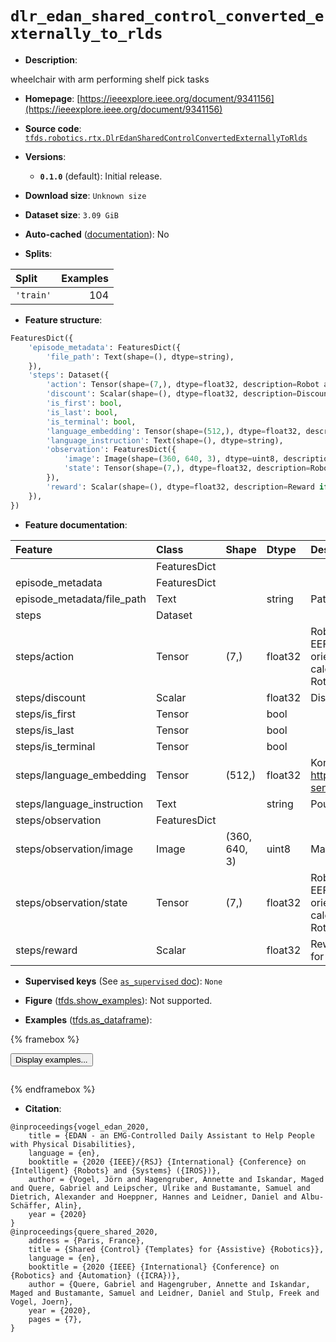 <div itemscope itemtype="http://schema.org/Dataset">
  <div itemscope itemprop="includedInDataCatalog" itemtype="http://schema.org/DataCatalog">
    <meta itemprop="name" content="TensorFlow Datasets" />
  </div>
  <meta itemprop="name" content="dlr_edan_shared_control_converted_externally_to_rlds" />
  <meta itemprop="description" content="wheelchair with arm performing shelf pick tasks&#10;&#10;To use this dataset:&#10;&#10;```python&#10;import tensorflow_datasets as tfds&#10;&#10;ds = tfds.load(&#x27;dlr_edan_shared_control_converted_externally_to_rlds&#x27;, split=&#x27;train&#x27;)&#10;for ex in ds.take(4):&#10;  print(ex)&#10;```&#10;&#10;See [the guide](https://www.tensorflow.org/datasets/overview) for more&#10;informations on [tensorflow_datasets](https://www.tensorflow.org/datasets).&#10;&#10;" />
  <meta itemprop="url" content="https://www.tensorflow.org/datasets/catalog/dlr_edan_shared_control_converted_externally_to_rlds" />
  <meta itemprop="sameAs" content="https://ieeexplore.ieee.org/document/9341156" />
  <meta itemprop="citation" content="@inproceedings{vogel_edan_2020,&#10;   title = {EDAN - an EMG-Controlled Daily Assistant to Help People with Physical Disabilities},&#10;  language = {en},&#10;   booktitle = {2020 {IEEE}/{RSJ} {International} {Conference} on {Intelligent} {Robots} and {Systems} ({IROS})},&#10; author = {Vogel, Jörn and Hagengruber, Annette and Iskandar, Maged and Quere, Gabriel and Leipscher, Ulrike and Bustamante, Samuel and Dietrich, Alexander and Hoeppner, Hannes and Leidner, Daniel and Albu-Schäffer, Alin},&#10;  year = {2020}&#10;}&#10;@inproceedings{quere_shared_2020,&#10;  address = {Paris, France},&#10; title = {Shared {Control} {Templates} for {Assistive} {Robotics}},&#10; language = {en},&#10;   booktitle = {2020 {IEEE} {International} {Conference} on {Robotics} and {Automation} ({ICRA})},&#10;    author = {Quere, Gabriel and Hagengruber, Annette and Iskandar, Maged and Bustamante, Samuel and Leidner, Daniel and Stulp, Freek and Vogel, Joern},&#10;   year = {2020},&#10; pages = {7},&#10;}" />
</div>

# `dlr_edan_shared_control_converted_externally_to_rlds`


*   **Description**:

wheelchair with arm performing shelf pick tasks

*   **Homepage**:
    [https://ieeexplore.ieee.org/document/9341156](https://ieeexplore.ieee.org/document/9341156)

*   **Source code**:
    [`tfds.robotics.rtx.DlrEdanSharedControlConvertedExternallyToRlds`](https://github.com/tensorflow/datasets/tree/master/tensorflow_datasets/robotics/rtx/rtx.py)

*   **Versions**:

    *   **`0.1.0`** (default): Initial release.

*   **Download size**: `Unknown size`

*   **Dataset size**: `3.09 GiB`

*   **Auto-cached**
    ([documentation](https://www.tensorflow.org/datasets/performances#auto-caching)):
    No

*   **Splits**:

Split     | Examples
:-------- | -------:
`'train'` | 104

*   **Feature structure**:

```python
FeaturesDict({
    'episode_metadata': FeaturesDict({
        'file_path': Text(shape=(), dtype=string),
    }),
    'steps': Dataset({
        'action': Tensor(shape=(7,), dtype=float32, description=Robot action, consists of [3x robot EEF position, 3x robot EEF orientation yaw/pitch/roll calculated with scipy Rotation.as_euler(="zxy") Class].),
        'discount': Scalar(shape=(), dtype=float32, description=Discount if provided, default to 1.),
        'is_first': bool,
        'is_last': bool,
        'is_terminal': bool,
        'language_embedding': Tensor(shape=(512,), dtype=float32, description=Kona language embedding. See https://tfhub.dev/google/universal-sentence-encoder-large/5),
        'language_instruction': Text(shape=(), dtype=string),
        'observation': FeaturesDict({
            'image': Image(shape=(360, 640, 3), dtype=uint8, description=Main camera RGB observation.),
            'state': Tensor(shape=(7,), dtype=float32, description=Robot state, consists of [3x robot EEF position, 3x robot EEF orientation yaw/pitch/roll calculated with scipy Rotation.as_euler(="zxy") Class].),
        }),
        'reward': Scalar(shape=(), dtype=float32, description=Reward if provided, 1 on final step for demos.),
    }),
})
```

*   **Feature documentation**:

Feature                    | Class        | Shape         | Dtype   | Description
:------------------------- | :----------- | :------------ | :------ | :----------
                           | FeaturesDict |               |         |
episode_metadata           | FeaturesDict |               |         |
episode_metadata/file_path | Text         |               | string  | Path to the original data file.
steps                      | Dataset      |               |         |
steps/action               | Tensor       | (7,)          | float32 | Robot action, consists of [3x robot EEF position, 3x robot EEF orientation yaw/pitch/roll calculated with scipy Rotation.as_euler(="zxy") Class].
steps/discount             | Scalar       |               | float32 | Discount if provided, default to 1.
steps/is_first             | Tensor       |               | bool    |
steps/is_last              | Tensor       |               | bool    |
steps/is_terminal          | Tensor       |               | bool    |
steps/language_embedding   | Tensor       | (512,)        | float32 | Kona language embedding. See https://tfhub.dev/google/universal-sentence-encoder-large/5
steps/language_instruction | Text         |               | string  | Pour into the mug.
steps/observation          | FeaturesDict |               |         |
steps/observation/image    | Image        | (360, 640, 3) | uint8   | Main camera RGB observation.
steps/observation/state    | Tensor       | (7,)          | float32 | Robot state, consists of [3x robot EEF position, 3x robot EEF orientation yaw/pitch/roll calculated with scipy Rotation.as_euler(="zxy") Class].
steps/reward               | Scalar       |               | float32 | Reward if provided, 1 on final step for demos.

*   **Supervised keys** (See
    [`as_supervised` doc](https://www.tensorflow.org/datasets/api_docs/python/tfds/load#args)):
    `None`

*   **Figure**
    ([tfds.show_examples](https://www.tensorflow.org/datasets/api_docs/python/tfds/visualization/show_examples)):
    Not supported.

*   **Examples**
    ([tfds.as_dataframe](https://www.tensorflow.org/datasets/api_docs/python/tfds/as_dataframe)):

<!-- mdformat off(HTML should not be auto-formatted) -->

{% framebox %}

<button id="displaydataframe">Display examples...</button>
<div id="dataframecontent" style="overflow-x:auto"></div>
<script>
const url = "https://storage.googleapis.com/tfds-data/visualization/dataframe/dlr_edan_shared_control_converted_externally_to_rlds-0.1.0.html";
const dataButton = document.getElementById('displaydataframe');
dataButton.addEventListener('click', async () => {
  // Disable the button after clicking (dataframe loaded only once).
  dataButton.disabled = true;

  const contentPane = document.getElementById('dataframecontent');
  try {
    const response = await fetch(url);
    // Error response codes don't throw an error, so force an error to show
    // the error message.
    if (!response.ok) throw Error(response.statusText);

    const data = await response.text();
    contentPane.innerHTML = data;
  } catch (e) {
    contentPane.innerHTML =
        'Error loading examples. If the error persist, please open '
        + 'a new issue.';
  }
});
</script>

{% endframebox %}

<!-- mdformat on -->

*   **Citation**:

```
@inproceedings{vogel_edan_2020,
    title = {EDAN - an EMG-Controlled Daily Assistant to Help People with Physical Disabilities},
    language = {en},
    booktitle = {2020 {IEEE}/{RSJ} {International} {Conference} on {Intelligent} {Robots} and {Systems} ({IROS})},
    author = {Vogel, Jörn and Hagengruber, Annette and Iskandar, Maged and Quere, Gabriel and Leipscher, Ulrike and Bustamante, Samuel and Dietrich, Alexander and Hoeppner, Hannes and Leidner, Daniel and Albu-Schäffer, Alin},
    year = {2020}
}
@inproceedings{quere_shared_2020,
    address = {Paris, France},
    title = {Shared {Control} {Templates} for {Assistive} {Robotics}},
    language = {en},
    booktitle = {2020 {IEEE} {International} {Conference} on {Robotics} and {Automation} ({ICRA})},
    author = {Quere, Gabriel and Hagengruber, Annette and Iskandar, Maged and Bustamante, Samuel and Leidner, Daniel and Stulp, Freek and Vogel, Joern},
    year = {2020},
    pages = {7},
}
```

